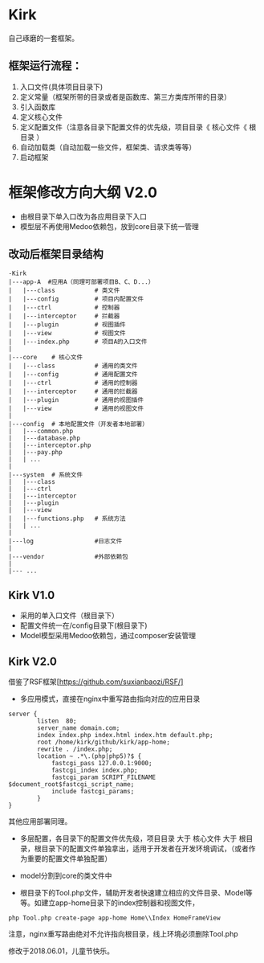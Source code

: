 # Kirk
自己琢磨的一套框架。

## 框架运行流程：
1. 入口文件(具体项目目录下)
2. 定义常量（框架所带的目录或者是函数库、第三方类库所带的目录）
3. 引入函数库
4. 定义核心文件
5. 定义配置文件（注意各目录下配置文件的优先级，项目目录《 核心文件《 根目录 ）
4. 自动加载类（自动加载一些文件，框架类、请求类等等）
5. 启动框架

# 框架修改方向大纲 V2.0
* 由根目录下单入口改为各应用目录下入口
* 模型层不再使用Medoo依赖包，放到core目录下统一管理

## 改动后框架目录结构
```
-Kirk
|---app-A  #应用A（同理可部署项目B、C、D...）
|   |---class           # 类文件
|   |---config          # 项目内配置文件
|   |---ctrl            # 控制器
|   |---interceptor     # 拦截器
|   |---plugin          # 视图插件
|   |---view            # 视图文件
|   |---index.php       # 项目A的入口文件
|
|---core    # 核心文件
|   |---class           # 通用的类文件
|   |---config          # 通用配置文件
|   |---ctrl            # 通用的控制器
|   |---interceptor     # 通用的拦截器
|   |---plugin          # 通用的视图插件
|   |---view            # 通用的视图文件
|
|---config  # 本地配置文件（开发者本地部署）
|   |---common.php
|   |---database.php
|   |---interceptor.php
|   |---pay.php
|   | ...
|
|---system  # 系统文件
|   |---class
|   |---ctrl
|   |---interceptor
|   |---plugin
|   |---view
|   |---functions.php   # 系统方法
|   | ...
|
|---log                 #日志文件
|
|---vendor              #外部依赖包
|
|--- ...
```
## Kirk V1.0 
* 采用的单入口文件（根目录下）
* 配置文件统一在/config目录下(根目录下)
* Model模型采用Medoo依赖包，通过composer安装管理

## Kirk V2.0 
借鉴了RSF框架[https://github.com/suxianbaozi/RSF/]
* 多应用模式，直接在nginx中重写路由指向对应的应用目录
```
server {
        listen  80;
        server_name domain.com;
        index index.php index.html index.htm default.php;
        root /home/kirk/github/kirk/app-home;
        rewrite . /index.php;
        location ~ .*\.(php|php5)?$ {
            fastcgi_pass 127.0.0.1:9000;
            fastcgi_index index.php;
            fastcgi_param SCRIPT_FILENAME $document_root$fastcgi_script_name;
            include fastcgi_params;
        }
}
```
其他应用部署同理。
* 多层配置，各目录下的配置文件优先级，项目目录 大于 核心文件 大于 根目录，根目录下的配置文件单独拿出，适用于开发者在开发环境调试，（或者作为重要的配置文件单独配置）

* model分割到core的类文件中
* 根目录下的Tool.php文件，辅助开发者快速建立相应的文件目录、Model等等。如建立app-home目录下的index控制器和视图文件，
```
php Tool.php create-page app-home Home\\Index HomeFrameView
```
注意，nginx重写路由绝对不允许指向根目录，线上环境必须删除Tool.php



修改于2018.06.01，儿童节快乐。
